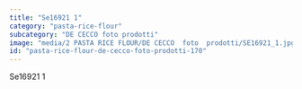 ```yaml
---
title: "Se16921 1"
category: "pasta-rice-flour"
subcategory: "DE CECCO foto prodotti"
image: "media/2 PASTA RICE FLOUR/DE CECCO  foto  prodotti/SE16921_1.jpg"
id: "pasta-rice-flour-de-cecco-foto-prodotti-170"
---
```


Se16921 1
